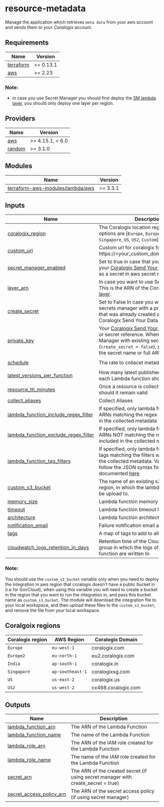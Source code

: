# resource-metadata

Manage the application which retrieves `meta data` from your aws account and sends them to your *Coralogix* account.

## Requirements

| Name | Version |
|------|---------|
| <a name="requirement_terraform"></a> [terraform](#requirement\_terraform) | >= 0.13.1 |
| <a name="requirement_aws"></a> [aws](#requirement\_aws) | >= 2.23 |

### Note: 
* in case you use Secret Manager you should first deploy the [SM lambda layer](https://serverlessrepo.aws.amazon.com/applications/eu-central-1/597078901540/Coralogix-Lambda-SSMLayer), you should only deploy one layer per region.

## Providers

| Name | Version |
|------|---------|
| <a name="provider_aws"></a> [aws](#provider\_aws) | >= 4.15.1, < 6.0 |
| <a name="provider_random"></a> [random](#provider\_random) | >= 3.1.0 |

## Modules

| Name | Version |
|------|---------|
| <a name="module_terraform_aws_modules_lambda_aws"></a> [terraform-aws-modules/lambda/aws](#module\_terraform\_aws\_modules\_lambda\_aws) | >= 3.3.1 |

## Inputs

| Name | Description | Type | Default | Required |
|------|-------------|------|---------|:--------:|
| <a name="input_coralogix_region"></a> [coralogix\_region](#input\_coralogix\_region) | The Coralogix location region, possible options are [`Europe`, `Europe2`, `India`, `Singapore`, `US`, `US2`, `Custom`] | `string` | n/a | yes |
| <a name="input_custom_url"></a> [custom_url](#input\_custom\_domain) | Custom url for coralogix for example: https://<your_custom_domain>/api/v1/logs| `string` | n/a | no |
| <a name="input_secret_manager_enabled"></a> [secret_manager_enabled](#input\_secret\_manager\_enabled) | Set to true in case that you want to keep your [Coralogix Send Your Data – API Key](https://coralogix.com/docs/send-your-data-api-key/) as a secret in aws secret manager | `bool` | false | no |
| <a name="input_layer_arn"></a> [layer_arn](#input\_layer\_arn) | In case you want to use Secret Manager This is the ARN of the Coralogix [lambda layer](https://serverlessrepo.aws.amazon.com/applications/eu-central-1/597078901540/Coralogix-Lambda-SSMLayer). | `string` | n/a | no |
| <a name="input_create_secret"></a> [create_secret](#input\_create\_secret) | Set to False In case you want to use secrets manager with a predefine secret that was already created and contains Coralogix Send Your Data API key| `string` | True | no |
| <a name="input_private_key"></a> [private\_key](#input\_private\_key) | Your [Coralogix Send Your Data – API Key](https://coralogix.com/docs/send-your-data-api-key/) or secret reference. When using Secret Manager with existing secrets (`create_secret = false`), provide either the secret name or full ARN. | `string` | n/a | yes |
| <a name="input_schedule"></a> [schedule](#input\_schedule) | The rate to collacet metadata  | `string` | `rate(10 minutes)` | no |
| <a name="input_latest_versions_per_function"></a> [latest_versions_per_function](#input\_latest\_versions\_per\_function) | How many latest published versions of each Lambda function should be collected  | `number` | 5 | no |
| <a name="input_resource_ttl_minutes"></a> [resource_ttl_minutes](#input\_resource\_ttl\_minutes) | Once a resource is collected, how long should it remain valid | `number` | 60 | no |
| <a name="input_collect_aliases"></a> [collect_aliases](#input\_collect\_aliases) | Collect Aliases | `string` | `false` | no |
| <a name="lambda_function_include_regex_filter"></a> [lambda_function_include_regex_filter](#lambda\_function\_include\_regex\_filter) | If specified, only lambda functions with ARNs matching the regex will be included in the collected metadata | `string` | n/a | no |
| <a name="lambda_function_exclude_regex_filter"></a> [lambda_function_exclude_regex_filter](#lambda\_function\_exclude\_regex\_filter) | If specified, only lambda functions with ARNs NOT matching the regex will be included in the collected metadata | `string` | n/a | no |
| <a name="lambda_function_tag_filters"></a> [lambda_function_tag_filters](#lambda\_function\_tag\_filters) | If specified, only lambda functions with tags matching the filters will be included in the collected metadata. Values should follow the JSON syntax for --tag-filters as documented [here](https://docs.aws.amazon.com/cli/latest/reference/resourcegroupstaggingapi/get-resources.html#options) | `string` | n/a | no |
| <a name="input_custom_s3_bucket"></a> [custom\_s3\_bucket](#input\_custom\_s3\_bucket) | The name of an existing s3 bucket in your region, in which the lambda zip code will be upload to. | `string` | n/a | no |
| <a name="input_memory_size"></a> [memory\_size](#input\_memory\_size) | Lambda function memory limit | `number` | `256` | no |
| <a name="input_timeout"></a> [timeout](#input\_timeout) | Lambda function timeout limit | `number` | `300` | no |
| <a name="input_architecture"></a> [architecture](#input\_architecture) | Lambda function architecture | `string` | `x86_64` | no |
| <a name="input_notification_email"></a> [notification_email](#input\_notification\_email) | Failure notification email address | `string` | `null` | no |
| <a name="input_tags"></a> [tags](#input\_tags) | A map of tags to add to all resources | `map(string)` | `{}` | no |
| <a name="input_cloudwatch_logs_retention_in_days"></a> [cloudwatch\_logs\_retention\_in\_days](#input\_cloudwatch\_logs\_retention\_in\_days) | Retention time of the Cloudwatch log group in which the logs of the lambda function are written to | `number` | `null` | no |

### Note:
You should use the `custom_s3_bucket` variable only when you need to deploy the integration in aws region that coralogix doesn't have a public bucket in (i.e for GovCloud), when using this variable you will need to create a bucket in the region that you want to run the integration in, and pass this bucket name as `custom_s3_bucket`. The module will download the integration file to your local workspace, and then upload these files to the `custom_s3_bucket`, and remove the file from your local workspace.

## Coralgoix regions
| Coralogix region | AWS Region | Coralogix Domain |
|------|------------|------------|
| `Europe` |  `eu-west-1` | coralogix.com |
| `Europe2` |  `eu-north-1` | eu2.coralogix.com |
| `India` | `ap-south-1`  | coralogix.in |
| `Singapore` | `ap-southeast-1` | coralogixsg.com |
| `US` | `us-east-2` | coralogix.us |
| `US2` | `us-west-2` | cx498.coralogix.com |

## Outputs

| Name | Description |
|------|-------------|
| <a name="output_lambda_function_arn"></a> [lambda\_function\_arn](#output\_lambda\_function\_arn) | The ARN of the Lambda Function |
| <a name="output_lambda_function_name"></a> [lambda\_function\_name](#output\_lambda\_function\_name) | The name of the Lambda Function |
| <a name="output_lambda_role_arn"></a> [lambda\_role\_arn](#output\_lambda\_role\_arn) | The ARN of the IAM role created for the Lambda Function |
| <a name="output_lambda_role_name"></a> [lambda\_role\_name](#output\_lambda\_role\_name) | The name of the IAM role created for the Lambda Function |
| <a name="output_secret_arn"></a> [secret\_arn](#output\_secret\_arn) | The ARN of the created secret (if using secret manager with create_secret = true) |
| <a name="output_secret_access_policy_arn"></a> [secret\_access\_policy\_arn](#output\_secret\_access\_policy\_arn) | The ARN of the secret access policy (if using secret manager) |
